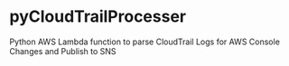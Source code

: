 # pyCloudTrailProcesser
Python AWS Lambda function to parse CloudTrail Logs for AWS Console Changes and Publish to SNS
